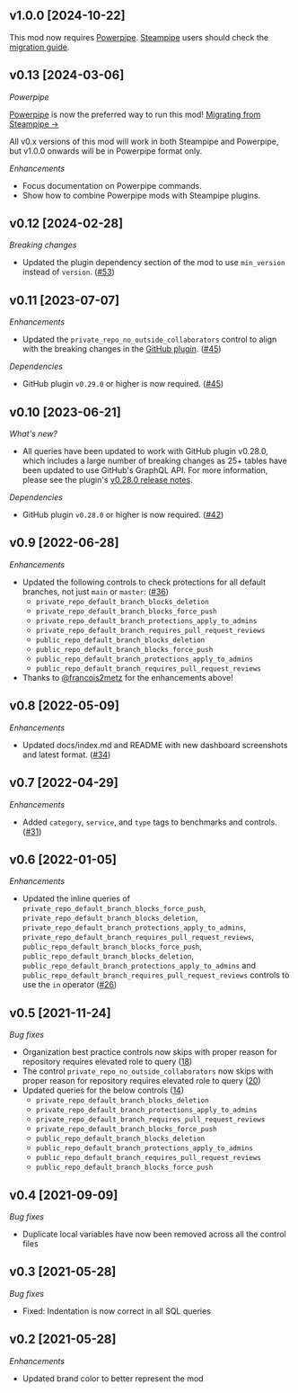 ## v1.0.0 [2024-10-22]

This mod now requires [Powerpipe](https://powerpipe.io). [Steampipe](https://steampipe.io) users should check the [migration guide](https://powerpipe.io/blog/migrating-from-steampipe).

## v0.13 [2024-03-06]

_Powerpipe_

[Powerpipe](https://powerpipe.io) is now the preferred way to run this mod!  [Migrating from Steampipe →](https://powerpipe.io/blog/migrating-from-steampipe)

All v0.x versions of this mod will work in both Steampipe and Powerpipe, but v1.0.0 onwards will be in Powerpipe format only.

_Enhancements_

- Focus documentation on Powerpipe commands.
- Show how to combine Powerpipe mods with Steampipe plugins.

## v0.12 [2024-02-28]

_Breaking changes_

- Updated the plugin dependency section of the mod to use `min_version` instead of `version`. ([#53](https://github.com/turbot/steampipe-mod-github-sherlock/pull/53))

## v0.11 [2023-07-07]

_Enhancements_

- Updated the `private_repo_no_outside_collaborators` control to align with the breaking changes in the [GitHub plugin](https://github.com/turbot/steampipe-plugin-github/blob/main/CHANGELOG.md#v0290-2023-07-07). ([#45](https://github.com/turbot/steampipe-mod-github-sherlock/pull/45))

_Dependencies_

- GitHub plugin `v0.29.0` or higher is now required. ([#45](https://github.com/turbot/steampipe-mod-github-sherlock/pull/45))

## v0.10 [2023-06-21]

_What's new?_

- All queries have been updated to work with GitHub plugin v0.28.0, which includes a large number of breaking changes as 25+ tables have been updated to use GitHub's GraphQL API. For more information, please see the plugin's [v0.28.0 release notes](https://github.com/turbot/steampipe-plugin-github/blob/main/CHANGELOG.md#v0280-2023-06-21).

_Dependencies_

- GitHub plugin `v0.28.0` or higher is now required. ([#42](https://github.com/turbot/steampipe-mod-github-sherlock/pull/42))

## v0.9 [2022-06-28]

_Enhancements_

- Updated the following controls to check protections for all default branches, not just `main` or `master`: ([#36](https://github.com/turbot/steampipe-mod-github-sherlock/pull/36))
  - `private_repo_default_branch_blocks_deletion`
  - `private_repo_default_branch_blocks_force_push`
  - `private_repo_default_branch_protections_apply_to_admins`
  - `private_repo_default_branch_requires_pull_request_reviews`
  - `public_repo_default_branch_blocks_deletion`
  - `public_repo_default_branch_blocks_force_push`
  - `public_repo_default_branch_protections_apply_to_admins`
  - `public_repo_default_branch_requires_pull_request_reviews`
- Thanks to [@francois2metz](https://github.com/francois2metz) for the enhancements above!

## v0.8 [2022-05-09]

_Enhancements_

- Updated docs/index.md and README with new dashboard screenshots and latest format. ([#34](https://github.com/turbot/steampipe-mod-github-sherlock/pull/34))

## v0.7 [2022-04-29]

_Enhancements_

- Added `category`, `service`, and `type` tags to benchmarks and controls. ([#31](https://github.com/turbot/steampipe-mod-github-sherlock/pull/31))

## v0.6 [2022-01-05]

_Enhancements_

- Updated the inline queries of `private_repo_default_branch_blocks_force_push`, `private_repo_default_branch_blocks_deletion`, `private_repo_default_branch_protections_apply_to_admins`, `private_repo_default_branch_requires_pull_request_reviews`, `public_repo_default_branch_blocks_force_push`, `public_repo_default_branch_blocks_deletion`, `public_repo_default_branch_protections_apply_to_admins` and `public_repo_default_branch_requires_pull_request_reviews` controls to use the `in` operator ([#26](https://github.com/turbot/steampipe-mod-github-sherlock/pull/26))

## v0.5 [2021-11-24]

_Bug fixes_

- Organization best practice controls now skips with proper reason for repository requires elevated role to query ([18](https://github.com/turbot/steampipe-mod-github-sherlock/pull/18))
- The control `private_repo_no_outside_collaborators` now skips with proper reason for repository requires elevated role to query ([20](https://github.com/turbot/steampipe-mod-github-sherlock/pull/20))
- Updated queries for the below controls ([14](https://github.com/turbot/steampipe-mod-github-sherlock/pull/14))
  - `private_repo_default_branch_blocks_deletion`
  - `private_repo_default_branch_protections_apply_to_admins`
  - `private_repo_default_branch_requires_pull_request_reviews`
  - `private_repo_default_branch_blocks_force_push`
  - `public_repo_default_branch_blocks_deletion`
  - `public_repo_default_branch_protections_apply_to_admins`
  - `public_repo_default_branch_requires_pull_request_reviews`
  - `public_repo_default_branch_blocks_force_push`

## v0.4 [2021-09-09]

_Bug fixes_

- Duplicate local variables have now been removed across all the control files

## v0.3 [2021-05-28]

_Bug fixes_

- Fixed: Indentation is now correct in all SQL queries

## v0.2 [2021-05-28]

_Enhancements_

- Updated brand color to better represent the mod
